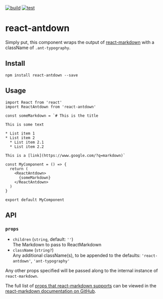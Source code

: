 [![build](https://github.com/DwayneAnderson/react-antdown/actions/workflows/build.yml/badge.svg)](https://github.com/DwayneAnderson/react-antdown/actions/workflows/build.yml)
[![test](https://github.com/DwayneAnderson/react-antdown/actions/workflows/test.yml/badge.svg)](https://github.com/DwayneAnderson/react-antdown/actions/workflows/test.yml)

# react-antdown

Simply put, this component wraps the output of [react-markdown](https://www.npmjs.com/package/react-markdown) with a className of `.ant-typography`.

## Install

```
npm install react-antdown --save
```

## Usage

```
import React from 'react'
import ReactAntdown from 'react-antdown'

const someMarkdown = `# This is the title

This is some text

* List item 1
* List item 2
  * List item 2.1
  * List item 2.2

This is a [link](https://www.google.com/?q=markdown)`

const MyComponent = () => {
  return (
    <ReactAntdown>
      {someMarkdown}
    </ReactAntdown>
  )
}

export default MyComponent
```

## API
### `props`

*   `children` (`string`, default: `''`)\
    The Markdown to pass to ReactMarkdown
*   `className` (`string?`)\
    Any additional className(s), to be appended to the defaults: `'react-antdown'`, `'ant-typography'`

Any other props specified will be passed along to the internal instance of `react-markdown`.

The full list of [props that react-markdown supports](https://github.com/remarkjs/react-markdown) can be viewed in the [react-markdown documentation on GitHub](https://github.com/remarkjs/react-markdown).
